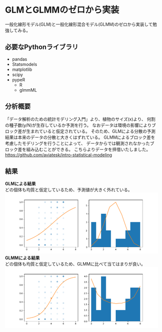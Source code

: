 # GLMとGLMMのゼロから実装
一般化線形モデル(GLM)と一般化線形混合モデル(GLMM)のゼロから実装して勉強してみる。

## 必要なPythonライブラリ
* pandas
* Statsmodels
* matplotlib
* scipy
* pypeR
  - R
  - glmmML

## 分析概要
「データ解析のための統計モデリング入門」より、植物のサイズ(x)より、
何割の種子数(y/N)が生存しているか予測を行う。
なおデータは環境の影響によりブロック差が生まれていると仮定されている。
そのため、GLMによる分散の予測結果は本来のデータの分散と大きくはずれている。
GLMMによるブロック差を考慮したモデリングを行うことによって、
データからでは観測されなかったブロック差を組み込むことができる。
こちらよりデータを拝借いたしました。  
https://github.com/aviatesk/intro-statistical-modeling

## 結果
**GLMによる結果**  
どの個体も均質と仮定しているため、予測値が大きく外れている。
![GLM](https://github.com/Kageshimasu/glm-glmm-from-scratch/blob/master/images/glm.png)
**GLMMによる結果**  
どの個体も均質と仮定しているため、GLMMに比べて当てはまりが良い。
![GLMM](https://github.com/Kageshimasu/glm-glmm-from-scratch/blob/master/images/glmm.png)

